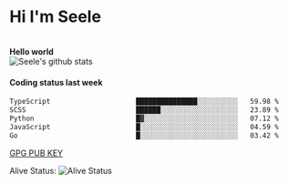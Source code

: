 <h1>Hi I'm Seele</h1>
<br>
<b> Hello world</b>
<br>
<img src="https://github-readme-stats-eight-jade.vercel.app/api?username=Seele0oO&show_icons=true&icon_color=0366d6&bg_color=ffffff&hide_title=true&hide=contribs&include_all_commits=true" alt="Seele's github stats"/>
<br>

<h4>Coding status last week </h4>

<!--START_SECTION:waka-->

```txt
TypeScript                     ███████████████░░░░░░░░░░   59.98 %
SCSS                           ██████░░░░░░░░░░░░░░░░░░░   23.89 %
Python                         █▓░░░░░░░░░░░░░░░░░░░░░░░   07.12 %
JavaScript                     █░░░░░░░░░░░░░░░░░░░░░░░░   04.59 %
Go                             █░░░░░░░░░░░░░░░░░░░░░░░░   03.42 %
```

<!--END_SECTION:waka-->



[GPG PUB KEY](https://keys.openpgp.org/vks/v1/by-fingerprint/3FCE91BF5B9666B55B67213C4C57B7824A5B6680)

Alive Status: ![Alive Status](	https://hc.dvd.moe/badge/60bc779b-9835-415f-9cb9-15fd9d/ZsLaAAbE.svg)
